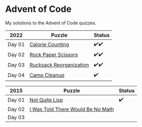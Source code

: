 # Advent of Code
My solutions to the Advent of Code quizzes.

|2022 |Puzzle | Status |
|-----|-------|--------|
| Day 01|[Calorie Counting](https://adventofcode.com/2022/day/1)| :heavy_check_mark::heavy_check_mark: |
| Day 02|[Rock Paper Scissors](https://adventofcode.com/2022/day/2) |:heavy_check_mark::heavy_check_mark: |
| Day 03|[Rucksack Reorganization](https://adventofcode.com/2022/day/3) | :heavy_check_mark::heavy_check_mark: |
| Day 04|[Camp Cleanup](https://adventofcode.com/2022/day/4) | :heavy_check_mark: |

|2015 |Puzzle | Status |
|-----|-------|--------|
| Day 01|[Not Quite Lisp](https://adventofcode.com/2015/day/1)| :heavy_check_mark: |
| Day 02|[I Was Told There Would Be No Math](https://adventofcode.com/2015/day/2) | |
| Day 03|[]() | |
